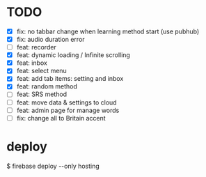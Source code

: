 # TODO

* [X] fix: no tabbar change when learning method start (use pubhub)
* [X] fix: audio duration error
* [ ] feat: recorder
* [X] feat: dynamic loading / Infinite scrolling
* [X] feat: inbox
* [X] feat: select menu
* [X] feat: add tab items: setting  and inbox
* [X] feat: random method
* [ ] feat: SRS method
* [ ] feat: move data & settings to cloud
* [ ] feat: admin page for manage words
* [ ] fix: change all to Britain accent

# deploy

$ firebase deploy --only hosting
